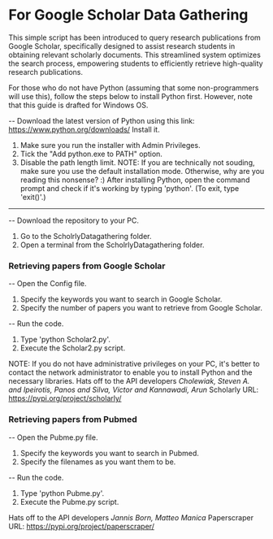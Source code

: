 # For Google Scholar Data Gathering
This simple script has been introduced to query research publications from Google Scholar, specifically designed to assist research students in obtaining relevant scholarly documents. This streamlined system optimizes the search process, empowering students to efficiently retrieve high-quality research publications.

For those who do not have Python (assuming that some non-programmers will use this), follow the steps below to install Python first. However, note that this guide is drafted for Windows OS.

-- Download the latest version of Python using this link: https://www.python.org/downloads/ Install it.
1. Make sure you run the installer with Admin Privileges.
2. Tick the "Add python.exe to PATH" option.
3. Disable the path length limit.
NOTE: If you are technically not souding, make sure you use the default installation mode. Otherwise, why are you reading this nonsense? :)
After installing Python, open the command prompt and check if it's working by typing 'python'. (To exit, type 'exit()'.)
----------------------------
-- Download the repository to your PC.
1. Go to the ScholrlyDatagathering folder.
2. Open a terminal from the ScholrlyDatagathering folder.
   
### Retrieving papers from Google Scholar 
-- Open the Config file.
1. Specify the keywords you want to search in Google Scholar.
2. Specify the number of papers you want to retrieve from Google Scholar.

-- Run the code.
1. Type 'python Scholar2.py'.
2. Execute the Scholar2.py script.

NOTE: If you do not have administrative privileges on your PC, it's better to contact the network administrator to enable you to install Python and the necessary libraries.
Hats off to the API developers *Cholewiak, Steven A. and Ipeirotis, Panos and Silva, Victor and Kannawadi, Arun*
Scholarly URL: https://pypi.org/project/scholarly/

### Retrieving papers from Pubmed
-- Open the Pubme.py file.
1. Specify the keywords you want to search in Pubmed.
2. Specify the filenames as you want them to be.

-- Run the code.
1. Type 'python Pubme.py'.
2. Execute the Pubme.py script.

Hats off to the API developers *Jannis Born, Matteo Manica*
Paperscraper URL: https://pypi.org/project/paperscraper/
